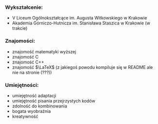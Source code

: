 ### Wykształcenie:
- V Liceum Ogólnokształcące im. Augusta Witkowskiego w Krakowie
- Akademia Górniczo-Hutnicza im. Stanisława Staszica w Krakowie (w trakcie)
### Znajomości:
- znajomość matematyki wyższej
- znajomość C
- znajomość C++
- znajomość $\LaTeX$ (z jakiegoś powodu kompiluje się w README ale nie na stronie (???))
### Umiejętności:
- umiejętność adaptacji
- umiejętność pisania przejrzystych kodów
- zdolność do kombinowania
- bogata wyobraźnia
- kreatywność

